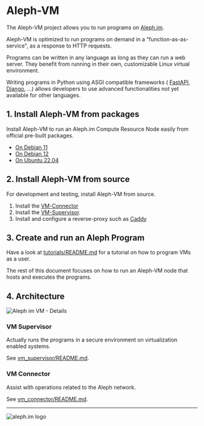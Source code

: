 # Aleph-VM

The Aleph-VM project allows you to run programs on [Aleph.im](https://aleph.im/).

Aleph-VM is optimized to run programs on demand in a "function-as-as-service",
as a response to HTTP requests.

Programs can be written in any language as long as they can run a web server.
They benefit from running in their own, customizable Linux virtual environment.

Writing programs in Python using ASGI compatible frameworks (
[FastAPI](https://github.com/tiangolo/fastapi), 
[Django](https://docs.djangoproject.com/en/3.0/topics/async/),
...) allows developers to use advanced functionalities not yet available for other languages.

## 1. Install Aleph-VM from packages

Install Aleph-VM to run an Aleph.im Compute Resource Node easily from official pre-built packages.

- [On Debian 11](./doc/INSTALL-Debian-11.md)
- [On Debian 12](./doc/INSTALL-Debian-12.md)
- [On Ubuntu 22.04](./doc/INSTALL-Ubuntu-22.04.md)

## 2. Install Aleph-VM from source

For development and testing, install Aleph-VM from source.

1. Install the [VM-Connector](./vm_connector/README.md)
2. Install the [VM-Supervisor](src/aleph/vm/orchestrator/README.md).
3. Install and configure a reverse-proxy such as [Caddy](./CONFIGURE_CADDY.md)

## 3. Create and run an Aleph Program 

Have a look at [tutorials/README.md](tutorials/README.md) for a tutorial on how to program VMs
as a user.

The rest of this document focuses on how to run an Aleph-VM node that hosts and executes the programs. 

## 4. Architecture

![Aleph im VM - Details](https://user-images.githubusercontent.com/404665/127126908-3225a633-2c36-4129-8766-9810f2fcd7d6.png)

### VM Supervisor

Actually runs the programs in a secure environment on virtualization enabled systems. 

See [vm_supervisor/README.md](src/aleph/vm/orchestrator/README.md).

### VM Connector

Assist with operations related to the Aleph network.

See [vm_connector/README.md](./vm_connector/README.md).

---

![aleph.im logo](https://aleph.im/assets/img/logo-wide.1832dbae.svg)
